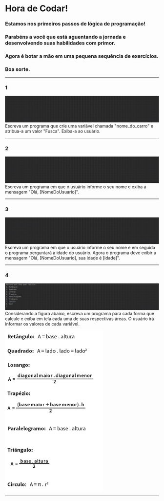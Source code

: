 # Hora de Codar!

### Estamos nos primeiros passos de lógica de programação!

### Parabéns a você que está aguentando a jornada e desenvolvendo suas habilidades com primor. 

### Agora é botar a mão em uma pequena sequência de exercícios. 

### Boa sorte. 

---

### 1
<a href="../Preview/Hora_de_Codar/readmes/Hora-de-Codar.md">
<img src="../Preview/Hora_de_Codar/gif/Horadecodar-1.gif" ></img>
</a>
<br>
 Escreva um programa que crie uma variável chamada "nome_do_carro" e atribua-a um valor "Fusca". Exiba-a ao usuário.


 ---

### 2
<a href="../Preview/Hora_de_Codar/readmes/Hora-de-Codar.md">
<img src="../Preview/Hora_de_Codar/gif/Horadecodar-2.gif" ></img>
</a>
<br>
Escreva um programa em que o usuário informe o seu nome e exiba a mensagem "Olá, [NomeDoUsuario]".
 
 ---

### 3
<a href="../Preview/Hora_de_Codar/readmes/Hora-de-Codar.md">
<img src="../Preview/Hora_de_Codar/gif/Horadecodar-3.gif" ></img>
</a>
<br>
Escreva um programa em que o usuário informe o seu nome e em seguida o programa perguntará a idade do usuário. Agora o programa deve exibir a mensagem "Olá, [NomeDoUsuario], sua idade é [idade]".

 ---

### 4
<a href="../Preview/Hora_de_Codar/readmes/Hora-de-Codar.md">
<img src="../Preview/Hora_de_Codar/gif/Horadecodar-4.gif" ></img>
</a>
<br>
Considerando a figura abaixo, escreva um programa para cada forma que calcule e exiba em tela cada uma de suas respectivas áreas. O usuário irá informar os valores de cada variável.

![calculo](/perguntas/calculo-1.png)

 ---
